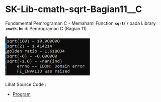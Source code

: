 # SK-Lib-cmath-sqrt-Bagian11__C
Fundamental Pemrograman C - Memahami Function <code><b>sqrt()</b></code> pada Library <code><b>&lt;math.h></b></code> di Pemrograman C (Bagian 11)<br><br>
<img src="https://github.com/RizkyKhapidsyah/SK-Lib-cmath-sqrt-Bagian11__C/blob/master/SK-Lib-cmath-sqrt-Bagian11__C/result/001.PNG"><br><br>
Lihat Source Code : <br>
- <a href="https://github.com/RizkyKhapidsyah/SK-Lib-cmath-sqrt-Bagian11__C/blob/master/SK-Lib-cmath-sqrt-Bagian11__C/Source.c">Program</a>
